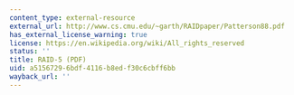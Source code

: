 ```yaml
---
content_type: external-resource
external_url: http://www.cs.cmu.edu/~garth/RAIDpaper/Patterson88.pdf
has_external_license_warning: true
license: https://en.wikipedia.org/wiki/All_rights_reserved
status: ''
title: RAID-5 (PDF)
uid: a5156729-6bdf-4116-b8ed-f30c6cbff6bb
wayback_url: ''
---
```


